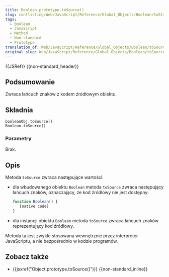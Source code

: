 ```yaml
---
title: Boolean.prototype.toSource()
slug: conflicting/Web/JavaScript/Reference/Global_Objects/Boolean/toString
tags:
  - Boolean
  - JavaScript
  - Method
  - Non-standard
  - Prototype
translation_of: Web/JavaScript/Reference/Global_Objects/Boolean/toSource
original_slug: Web/JavaScript/Reference/Global_Objects/Boolean/toSource
---
```

{{JSRef}} {{non-standard_header}}

## Podsumowanie

Zwraca łańcuch znaków z kodem źródłowym obiektu.

## Składnia

    booleanObj.toSource()
    Boolean.toSource()

### Parametry

Brak.

## Opis

Metoda `toSource` zwraca następujące wartości:

- dla wbudowanego obiektu `Boolean` metoda `toSource` zwraca następujący łańcuch znaków, oznaczający, że kod źródłowy nie jest dostępny:

  ```js
  function Boolean() {
     [native code]
  }
  ```

<!---->

- dla instancji obiektu `Boolean` metoda `toSource` zwraca łańcuch znaków reprezentujący kod źródłowy.

Metoda ta jest zwykle stosowana wewnętrznie przez interpreter JavaScriptu, a nie bezpośrednio w kodzie programów.

## Zobacz także

- {{jsxref("Object.prototype.toSource()")}} {{non-standard_inline}}
